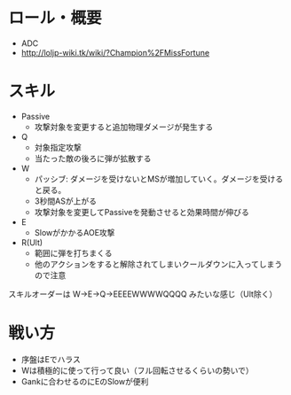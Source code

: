 # ロール・概要

- ADC
- http://loljp-wiki.tk/wiki/?Champion%2FMissFortune

# スキル

- Passive
  - 攻撃対象を変更すると追加物理ダメージが発生する
- Q
  - 対象指定攻撃
  - 当たった敵の後ろに弾が拡散する
- W
  - パッシブ: ダメージを受けないとMSが増加していく。ダメージを受けると戻る。
  - 3秒間ASが上がる
  - 攻撃対象を変更してPassiveを発動させると効果時間が伸びる
- E
  - SlowがかかるAOE攻撃
- R(Ult)
  - 範囲に弾を打ちまくる
  - 他のアクションをすると解除されてしまいクールダウンに入ってしまうので注意

スキルオーダーは W->E->Q->EEEEWWWWQQQQ みたいな感じ（Ult除く）

# 戦い方

- 序盤はEでハラス
- Wは積極的に使って行って良い（フル回転させるくらいの勢いで）
- Gankに合わせるのにEのSlowが便利
